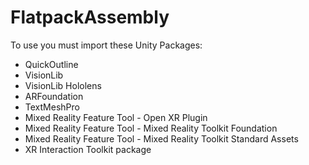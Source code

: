 # FlatpackAssembly

To use you must import these Unity Packages:

- QuickOutline
- VisionLib
- VisionLib Hololens
- ARFoundation
- TextMeshPro
- Mixed Reality Feature Tool - Open XR Plugin
- Mixed Reality Feature Tool - Mixed Reality Toolkit Foundation
- Mixed Reality Feature Tool - Mixed Reality Toolkit Standard Assets
- XR Interaction Toolkit package